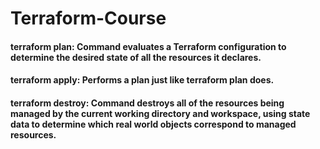 # Terraform-Course
#### terraform plan: Command evaluates a Terraform configuration to determine the desired state of all the resources it declares.
####  terraform apply: Performs a plan just like terraform plan does.
####  terraform destroy: Command destroys all of the resources being managed by the current working directory and workspace, using state data to determine which real world objects correspond to managed resources.
